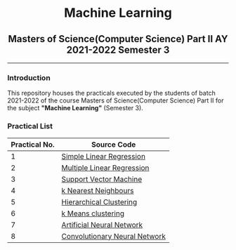 # <center>Machine Learning</center>

## <center>Masters of Science(Computer Science) Part II AY 2021-2022 Semester 3</center>

---

### Introduction

This repository houses the practicals executed by the students of batch 2021-2022 of the course Masters of Science(Computer Science) Part II for the subject **"Machine Learning"** (Semester 3).

### Practical List
| Practical No.   | Source Code    |
|--------------- | --------------- |
| 1   | [Simple Linear Regression](./src/SLR.ipynb)   |
| 2   | [Multiple Linear Regression](./src/MLR.ipynb)   |
| 3   | [Support Vector Machine](./src/SVM.ipynb)   |
| 4   | [k Nearest Neighbours](./src/KNN.ipynb)   |
| 5   | [Hierarchical Clustering](./src/HClust.ipynb)   |
| 6   | [k Means clustering](./src/KMeans.ipynb)   |
| 7   | [Artificial Neural Network](./src/ANN.ipynb)   |
| 8   | [Convolutionary Neural Network](#)   |